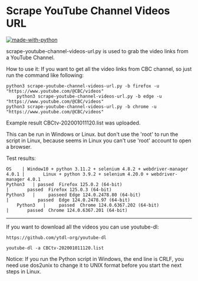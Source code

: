 # Scrape YouTube Channel Videos URL
[![made-with-python](https://img.shields.io/badge/Made%20with-Python-1f425f.svg)](https://www.python.org/)

scrape-youtube-channel-videos-url.py is used to grab the video links from a YouTube Channel.

How to use it:
If you want to get all the video links from CBC channel, so just run the command like following:

	python3 scrape-youtube-channel-videos-url.py -b firefox -u "https://www.youtube.com/@CBC/videos"
        python3 scrape-youtube-channel-videos-url.py -b edge -u "https://www.youtube.com/@CBC/videos"
	python3 scrape-youtube-channel-videos-url.py -b chrome -u "https://www.youtube.com/@CBC/videos"
	
Example result CBCtv-202001011120.list was uploaded.

This can be run in Windows or Linux. but don't use the 'root' to run the script in Linux, because seems in Linux you can't use 'root' account to open a browser.

Test results:

	OS	  |	Window10 + python 3.11.2 + selenium 4.8.2 + webdriver-manager 4.0.1	|	    Linux + python 3.9.2 + selenium 4.20.0 + webdriver-manager 4.0.1
	Python3   |	passed	Firefox 125.0.2 (64-bit)                                        |	    passed  Firefox 125.0.3 (64-bit) 
	Python3   |     passeed Edge 124.0.2478.80 (64-bit)                                     |           passed  Edge 124.0.2478.97 (64-bit)
        Python3   | 	passed	Chrome 124.0.6367.202 (64-bit)	                                |	    passed  Chrome 124.0.6367.201 (64-bit)
-----------------------------------------------------------------------------------------------------------------------------------------------------------------------------


If you want to download all the videos you can use youtube-dl:
	
	https://github.com/ytdl-org/youtube-dl

	youtube-dl -a CBCtv-202001011120.list
	
Notice: If you run the Python script in Windows, the end line is CRLF, you need use dos2unix to change it to UNIX format before you start the next steps in Linux.
